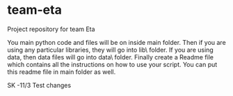 # team-eta
Project repository for team Eta

You main python code and files will be on inside 
main folder. Then if you are using any particular libraries, 
they will go into lib\ folder. If you are using data, then data 
files will go into data\ folder. Finally create a Readme file 
which contains all the instructions on how to use your script. You can put this readme file in main folder as well.


SK -11/3 Test changes
